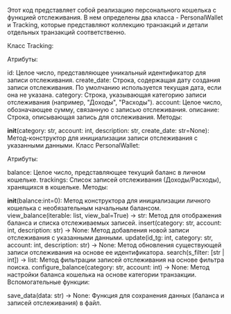 Этот код представляет собой реализацию персонального кошелька с функцией отслеживания. В нем определены два класса - PersonalWallet и Tracking, которые представляют коллекцию транзакций и детали отдельных транзакций соответственно.

Класс Tracking:

Атрибуты:

id: Целое число, представляющее уникальный идентификатор для записи отслеживания.
create_date: Cтрока, содержащая дату создания записи отслеживания. По умолчанию используется текущая дата, если она не указана.
category: Строка, указывающая категорию записи отслеживания (например, "Доходы", "Расходы").
account: Целое число, обозначающее сумму, связанную с записью отслеживания.
описание: Строка, описывающая запись для отслеживания.
Методы:

__init__(category: str, account: int, description: str, create_date: str=None): Метод-конструктор для инициализации записи отслеживания с указанными данными.
Класс PersonalWallet:

Атрибуты:

balance: Целое число, представляющее текущий баланс в личном кошельке.
trackings: Список записей отслеживания (Доходы/Расходы), хранящихся в кошельке.
Методы:

__init__(balance:int=0): Метод конструктора для инициализации личного кошелька с необязательным начальным балансом.
view_balance(iterable: list, view_bal=True) -> str: Метод для отображения баланса и списка отслеживаемых записей.
insert(category: str, account: int, description: str) -> None: Метод добавления новой записи отслеживания с указанными данными.
update(id_tg: int, category: str, account: int, description: str) -> None: Метод обновления существующей записи отслеживания на основе ее идентификатора.
search(s_filter: [str | int]) -> list: Метод фильтрации записей отслеживания на основе фильтра поиска.
configure_balance(category: str, account: int) -> None: Метод настройки баланса кошелька на основе категории транзакции.
Вспомогательные функции:

save_data(data: str) -> None: Функция для сохранения данных (баланса и записей отслеживания) в файл.
